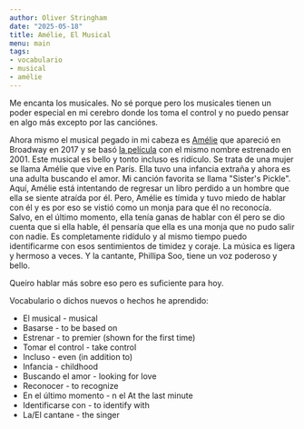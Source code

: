 ```yaml
---
author: Oliver Stringham
date: "2025-05-18"
title: Amélie, El Musical
menu: main
tags:
- vocabulario
- musical
- amélie
---
```



Me encanta los musicales. No sé porque pero los musicales tienen un poder especial en mi cerebro donde los toma el control y no puedo pensar en algo más excepto por las canciónes. 

Ahora mismo el musical pegado in mi cabeza es [Amélie](https://en.wikipedia.org/wiki/Am%C3%A9lie_(musical)) que apareció en Broadway en 2017 y se basó [la película](https://es.wikipedia.org/wiki/Am%C3%A9lie) con el mismo nombre estrenado en 2001. Este musical es bello y tonto incluso es ridículo. Se trata de una mujer se llama Amélie que vive en París. Ella tuvo una infancia extraña y ahora es una adulta buscando el amor. Mi canción favorita se llama "Sister's Pickle". Aquí, Amélie está intentando de regresar un libro perdido a un hombre que ella se siente atraída por él. Pero, Amélie es tímida y tuvo miedo de hablar con él y es por eso se vistió como un monja para que él no reconocía. Salvo, en el último momento, ella tenía ganas de hablar con él pero se dio cuenta que si ella hable, él pensaría que ella es una monja que no pudo salir con nadie. Es completamente ridídulo y al mismo tiempo puedo identificarme con esos sentimientos de timidez y coraje. La música es ligera y hermoso a veces. Y la cantante, Phillipa Soo, tiene un voz poderoso y bello. 

Queiro hablar más sobre eso pero es suficiente para hoy. 

Vocabulario o dichos nuevos o hechos he aprendido:
* El musical - musical
* Basarse - to be based on
* Estrenar - to premier (shown for the first time)
* Tomar el control - take control
* Incluso - even (in addition to)
* Infancia - childhood
* Buscando el amor - looking for love
* Reconocer - to recognize
* En el último momento - n el At the last minute
* Identificarse con - to identify with
* La/El cantane - the singer
